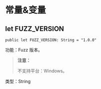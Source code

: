 # 常量&变量

## let FUZZ_VERSION

```cangjie
public let FUZZ_VERSION: String = "1.0.0"
```

功能：Fuzz 版本。

> **注意：**
>
> 不支持平台：Windows。

类型：String
